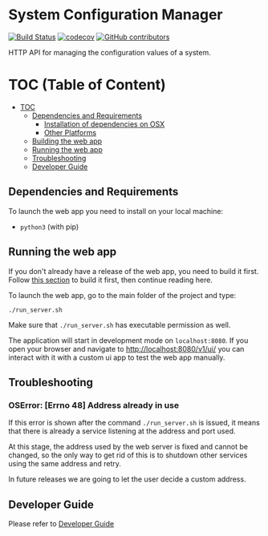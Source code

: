 # System Configuration Manager

[![Build Status](https://travis-ci.org/raasoft/coding-challenge.svg?branch=master)](https://travis-ci.org/raasoft/coding-challenge)
[![codecov](https://codecov.io/gh/raasoft/coding-challenge/branch/master/graph/badge.svg)](https://codecov.io/gh/raasoft/coding-challenge)
[![GitHub contributors](https://img.shields.io/github/contributors/raasoft/coding-challenge.svg)](https://github.com/raasoft/coding-challenge/graphs/contributors)

HTTP API for managing the configuration values of a system.

# TOC (Table of Content)

* [TOC](#TOC)
    - [Dependencies and Requirements](#dependencies-and-requirements)
        - [Installation of dependencies on OSX](#installation-of-dependencies-on-osx)
        - [Other Platforms](#other-platforms)
    - [Building the web app](#building-the-web-app)
    - [Running the web app](#running-the-web-app)
    - [Troubleshooting](#troubleshooting)
    - [Developer Guide](#developer-guide)

## Dependencies and Requirements 

To launch the web app you need to install on your local machine:

- `python3` (with pip)

## Running the web app

If you don't already have a release of the web app, you need to build it first.
Follow [this section](#DeveloperGuide.md) to build it first, then continue reading here.

To launch the web app, go to the main folder of the project and type:

```
./run_server.sh
```

Make sure that `./run_server.sh` has executable permission as well.

The application will start in development mode on `localhost:8080`.
If you open your browser and navigate to [http://localhost:8080/v1/ui/](http://localhost:8080/v1/ui/) you can interact with it with a custom ui app to test the web app manually.

## Troubleshooting

### OSError: [Errno 48] Address already in use

If this error is shown after the command `./run_server.sh` is issued, it means that there is already a service listening at the address and port used.

At this stage, the address used by the web server is fixed and cannot be changed, so the only way to get rid of this is to shutdown other services using the same address and retry.

In future releases we are going to let the user decide a custom address.

## Developer Guide

Please refer to [Developer Guide](./DeveloperGuide.md)